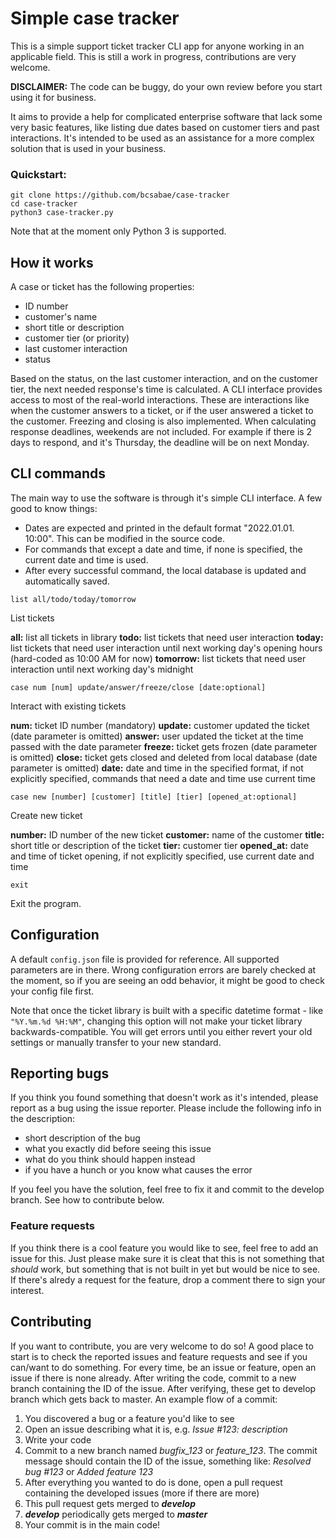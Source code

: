 # Simple case tracker

This is a simple support ticket tracker CLI app for anyone working in an applicable field. This is still a work in progress, contributions are very welcome.

**DISCLAIMER:** The code can be buggy, do your own review before you start using it for business.

It aims to provide a help for complicated enterprise software that lack some very basic features, like listing due dates based on customer tiers and past interactions. It's intended to be used as an assistance for a more complex solution that is used in your business.

### Quickstart:

`git clone https://github.com/bcsabae/case-tracker` \
`cd case-tracker` \
`python3 case-tracker.py`

Note that at the moment only Python 3 is supported.

## How it works

A case or ticket has the following properties:
- ID number
- customer's name
- short title or description
- customer tier (or priority)
- last customer interaction
- status

Based on the status, on the last customer interaction, and on the customer tier, the next needed response's time is calculated. A CLI interface provides access to most of the real-world interactions. These are interactions like when the customer answers to a ticket, or if the user answered a ticket to the customer. Freezing and closing is also implemented. When calculating response deadlines, weekends are not included. For example if there is 2 days to respond, and it's Thursday, the deadline will be on next Monday.

## CLI commands

The main way to use the software is through it's simple CLI interface. A few good to know things:
- Dates are expected and printed in the default format "2022.01.01. 10:00". This can be modified in the source code.
- For commands that except a date and time, if none is specified, the current date and time is used.
- After every successful command, the local database is updated and automatically saved.

`list all/todo/today/tomorrow`

List tickets

**all:** list all tickets in library
**todo:** list tickets that need user interaction
**today:** list tickets that need user interaction until next working day's opening hours (hard-coded as 10:00 AM for now)
**tomorrow:** list tickets that need user interaction until next working day's midnight

`case num [num] update/answer/freeze/close [date:optional]`

Interact with existing tickets

**num:** ticket ID number (mandatory)
**update:** customer updated the ticket (date parameter is omitted)
**answer:** user updated the ticket at the time passed with the date parameter
**freeze:** ticket gets frozen (date parameter is omitted)
**close:** ticket gets closed and deleted from local database (date parameter is omitted)
**date:** date and time in the specified format, if not explicitly specified, commands that need a date and time use current time

`case new [number] [customer] [title] [tier] [opened_at:optional]`

Create new ticket

**number:** ID number of the new ticket
**customer:** name of the customer
**title:** short title or description of the ticket
**tier:** customer tier
**opened_at:** date and time of ticket opening, if not explicitly specified, use current date and time

`exit`

Exit the program.

## Configuration

A default `config.json` file is provided for reference. All supported parameters are in there. Wrong configuration errors are barely checked at the moment, so if you are seeing an odd behavior, it might be good to check your config file first.

Note that once the ticket library is built with a specific datetime format - like `"%Y.%m.%d %H:%M"`, changing this option will not make your ticket library backwards-compatible. You will get errors until you either revert your old settings or manually transfer to your new standard.

## Reporting bugs

If you think you found something that doesn't work as it's intended, please report as a bug using the issue reporter. Please include the following info in the description:
- short description of the bug
- what you exactly did before seeing this issue
- what do you think should happen instead
- if you have a hunch or you know what causes the error

If you feel you have the solution, feel free to fix it and commit to the develop branch. See how to contribute below.

### Feature requests

If you think there is a cool feature you would like to see, feel free to add an issue for this. Just please make sure it is cleat that this is not something that *should* work, but something that is not built in yet but would be nice to see. If there's alredy a request for the feature, drop a comment there to sign your interest.

## Contributing

If you want to contribute, you are very welcome to do so! A good place to start is to check the reported issues and feature requests and see if you can/want to do something. For every time, be an issue or feature, open an issue if there is none already. After writing the code, commit to a new branch containing the ID of the issue. After verifying, these get to develop branch which gets back to master. An example flow of a commit:

1. You discovered a bug or a feature you'd like to see
2. Open an issue describing what it is, e.g. *Issue #123: description*
3. Write your code
4. Commit to a new branch named *bugfix_123* or *feature_123*. The commit message should contain the ID of the issue, something like: *Resolved bug #123* or *Added feature 123*
5. After everything you wanted to do is done, open a pull request containing the developed issues (more if there are more)
6. This pull request gets merged to ***develop***
7. ***develop*** periodically gets merged to ***master***
8. Your commit is in the main code!
